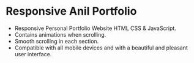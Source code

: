 #  Responsive Anil Portfolio 

- Responsive Personal Portfolio Website HTML CSS & JavaScript.
- Contains animations when scrolling.
- Smooth scrolling in each section.
- Compatible with all mobile devices and with a beautiful and pleasant user interface.

